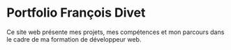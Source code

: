 # Portfolio François Divet

Ce site web présente mes projets, mes compétences et mon parcours dans le cadre de ma formation de développeur web.
